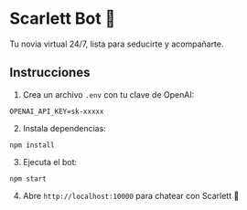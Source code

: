 
# Scarlett Bot 💋

Tu novia virtual 24/7, lista para seducirte y acompañarte.

## Instrucciones

1. Crea un archivo `.env` con tu clave de OpenAI:
```
OPENAI_API_KEY=sk-xxxxx
```

2. Instala dependencias:
```
npm install
```

3. Ejecuta el bot:
```
npm start
```

4. Abre `http://localhost:10000` para chatear con Scarlett 💖
